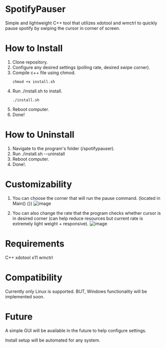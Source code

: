 # SpotifyPauser
Simple and lightweight C++ tool that utilizes xdotool and wmctrl to quickly pause spotify by swiping the cursor in corner of screen.

# How to Install
1. Clone repository.
2. Configure any desired settings (polling rate, desired swipe corner).
3. Compile c++ file using chmod.
   ```
   chmod +x install.sh
4. Run ./install.sh to install.
   ```
   ./install.sh
6. Reboot computer.
7. Done!

# How to Uninstall
1. Navigate to the program's folder (/spotifypauser).
2. Run ./install.sh --uninstall
3. Reboot computer.
4. Done!.
   
# Customizability
 1. You can choose the corner that will run the pause command. (located in Main() {}) 
   ![image](https://github.com/user-attachments/assets/773d2083-578a-4e03-bc6f-51134007a9a0)

 2. You can also change the rate that the program checks whether cursor is in desired corner (can help reduce resources but current rate is extremely light weight + responsive).
   ![image](https://github.com/user-attachments/assets/075c7d1b-c91d-4ed3-bf36-eb661120a50f)

# Requirements
C++
xdotool
x11
wmctrl

# Compatibility
Currently only Linux is supported. BUT, Windows functionality will be implemented soon.

# Future
A simple GUI will be available in the future to help configure settings.

Install setup will be automated for any system.

